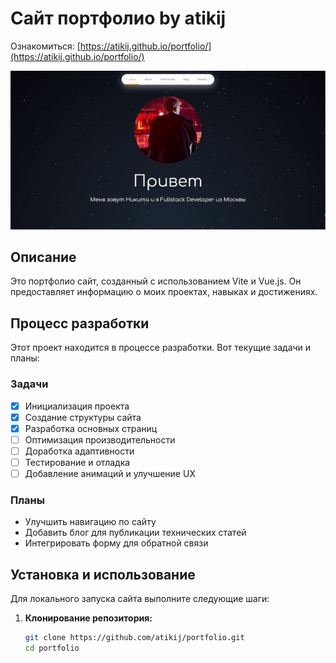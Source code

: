 # Сайт портфолио by atikij

Ознакомиться: [https://atikij.github.io/portfolio/](https://atikij.github.io/portfolio/)

![Home page](src/assets/Demonstration-ezgif.com-video-to-gif-converter.gif)

## Описание

Это портфолио сайт, созданный с использованием Vite и Vue.js. Он предоставляет информацию о моих проектах, навыках и достижениях.

## Процесс разработки

Этот проект находится в процессе разработки. Вот текущие задачи и планы:

### Задачи

- [x] Инициализация проекта
- [x] Создание структуры сайта
- [x] Разработка основных страниц
- [ ] Оптимизация производительности
- [ ] Доработка адаптивности
- [ ] Тестирование и отладка
- [ ] Добавление анимаций и улучшение UX

### Планы

- Улучшить навигацию по сайту
- Добавить блог для публикации технических статей
- Интегрировать форму для обратной связи

## Установка и использование

Для локального запуска сайта выполните следующие шаги:

1. **Клонирование репозитория:**
   ```sh
   git clone https://github.com/atikij/portfolio.git
   cd portfolio
